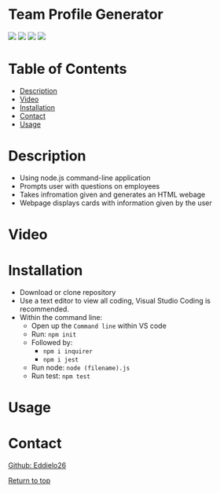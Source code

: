 # Team Profile Generator

![](https://img.shields.io/badge/Javascript-yellow.svg)
![](https://img.shields.io/badge/inquirer-red.svg)
![](https://img.shields.io/badge/node.js-green.svg)
![](https://img.shields.io/badge/Jest-blue.svg)

# Table of Contents
* [Description](#description)
* [Video](#video)
* [Installation](#installation)
* [Contact](#contact)
* [Usage](#usage)

# Description

  * Using node.js command-line application
  * Prompts user with questions on employees
  * Takes infromation given and generates an HTML webage
  * Webpage displays cards with information given by the user

# Video

# Installation

* Download or clone repository
* Use a text editor to view all coding, Visual Studio Coding is recommended.
* Within the command line:
   * Open up the <code>Command line</code> within VS code
   * Run: <code>npm init</code>
   * Followed by: 
        * <code>npm i inquirer</code>
        * <code>npm i jest</code>
   * Run node: <code>node (filename).js</code>
   * Run test: <code>npm test</code>

# Usage
 
   

# Contact
<a href="https://github.com/Eddielo26">Github: Eddielo26</a>




[Return to top](#team-profile-generator)

